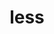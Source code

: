 ---
title: "less"
layout: cache
categories: [package, develop]
meta: {"compilers": ["gcc@=11.4.0"], "num_specs": 4, "num_specs_by_stack": {"root": 4, "tutorial": 4}, "oss": ["ubuntu22.04"], "platforms": ["linux"], "stacks": ["root", "tutorial"], "targets": ["x86_64_v3"], "versions": ["668"]}
spec_details: [{"compiler": "gcc@=11.4.0", "hash": "kg2d2jyp27va6k65j7zfiihlrn62uy5z", "os": "ubuntu22.04", "platform": "linux", "size": "-", "stacks": ["root", "tutorial"], "tarball": "https://binaries.spack.io/develop/build_cache/linux-ubuntu22.04-x86_64_v3/gcc-11.4.0/less-668/linux-ubuntu22.04-x86_64_v3-gcc-11.4.0-less-668-kg2d2jyp27va6k65j7zfiihlrn62uy5z.spack", "target": "x86_64_v3", "variants": ["build_system=autotools"], "versions": ["668"]}, {"compiler": "gcc@=11.4.0", "hash": "ebbcla5rxc34ejh2jo5ywtsdg734ygjy", "os": "ubuntu22.04", "platform": "linux", "size": "-", "stacks": ["root", "tutorial"], "tarball": "https://binaries.spack.io/develop/build_cache/linux-ubuntu22.04-x86_64_v3/gcc-11.4.0/less-668/linux-ubuntu22.04-x86_64_v3-gcc-11.4.0-less-668-ebbcla5rxc34ejh2jo5ywtsdg734ygjy.spack", "target": "x86_64_v3", "variants": ["build_system=autotools"], "versions": ["668"]}, {"compiler": "gcc@=11.4.0", "hash": "42dfgetibpi4n2dv6gyfcfuzko4fwtlo", "os": "ubuntu22.04", "platform": "linux", "size": "-", "stacks": ["root", "tutorial"], "tarball": "https://binaries.spack.io/develop/build_cache/linux-ubuntu22.04-x86_64_v3/gcc-11.4.0/less-668/linux-ubuntu22.04-x86_64_v3-gcc-11.4.0-less-668-42dfgetibpi4n2dv6gyfcfuzko4fwtlo.spack", "target": "x86_64_v3", "variants": ["build_system=autotools"], "versions": ["668"]}, {"compiler": "gcc@=11.4.0", "hash": "xahoaupp4e2pqtewjvw7ceihxvwefahc", "os": "ubuntu22.04", "platform": "linux", "size": "-", "stacks": ["root", "tutorial"], "tarball": "https://binaries.spack.io/develop/build_cache/linux-ubuntu22.04-x86_64_v3/gcc-11.4.0/less-668/linux-ubuntu22.04-x86_64_v3-gcc-11.4.0-less-668-xahoaupp4e2pqtewjvw7ceihxvwefahc.spack", "target": "x86_64_v3", "variants": ["build_system=autotools"], "versions": ["668"]}]
---